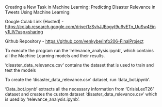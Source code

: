 Creating a New Task in Machine Learning: Predicting Disaster Relevance in Tweets Using Machine Learning


Google Colab Link (Hosted) - https://colab.research.google.com/drive/1zSvhJJEogyt9u6vETn_UuSw4Einy1LIV?usp=sharing

Github Repository - https://github.com/venkybe/Info206-FinalProject



To execute the program run the ‘relevance_analysis.ipynb’, which contains all the Machine Learning models and their results.

‘disaster_data_relevance.csv’ contains the dataset that is used to train and test the models

To create the ‘disaster_data_relevance.csv’ dataset, run ‘data_bot.ipynb’. 

‘Data_bot.ipynb’ extracts all the necessary information from ‘CrisisLexT26’ dataset and creates the custom dataset  ‘disaster_data_relevance.csv’ which is used by ‘relevance_analysis.ipynb’.

